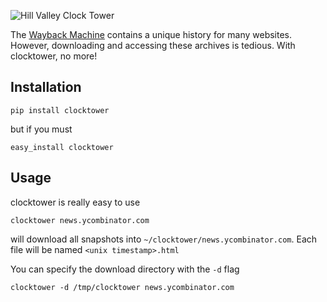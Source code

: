 ![Hill Valley Clock Tower](https://github.com/derferman/clocktower/raw/master/tower.jpg)

The [Wayback Machine](http://www.archive.org/web/web.php) contains a unique history for many websites. However, downloading and accessing these archives is tedious. With clocktower, no more!

## Installation

    pip install clocktower

but if you must

    easy_install clocktower

## Usage

clocktower is really easy to use

    clocktower news.ycombinator.com

will download all snapshots into `~/clocktower/news.ycombinator.com`. Each file will be named `<unix timestamp>.html`

You can specify the download directory with the `-d` flag 

    clocktower -d /tmp/clocktower news.ycombinator.com
